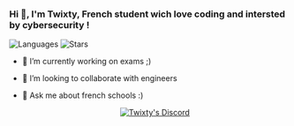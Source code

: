 ###                Hi 👋, I'm Twixty, French student wich love coding and intersted by cybersecurity !

![Languages](https://github-readme-stats.vercel.app/api/top-langs/?username=twixty&layout=compact&title_color=fff&text_color=ffffff&bg_color=000000&hide_border=true)
![Stars](https://github-readme-stats.vercel.app/api?username=twixty&title_color=fff&text_color=ffffff&bg_color=000000&include_all_commits=false&hide_border=true&hide_title=true)

- 🔭 I’m currently working on exams ;)
- 👯 I’m looking to collaborate with engineers
- 💬 Ask me about french schools :)


  <p align="center">
    <a href="https://discord.com/users/853612885556330546">
        <img title="Twixty" alt="Twixty's Discord" src="https://discord.c99.nl/widget/theme-4/853612885556330546.png"/>
    </a>
  </p> 
